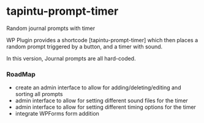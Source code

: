 # tapintu-prompt-timer
Random journal prompts with timer

WP Plugin provides a shortcode [tapintu-prompt-timer] which then places a random prompt triggered by a button, and a timer with sound.

In this version, Journal prompts are all hard-coded.

### RoadMap
- create an admin interface to allow for adding/deleting/editing and sorting all prompts
- admin interface to allow for setting different sound files for the timer
- admin interface to allow for setting different timing options for the timer
- integrate WPForms form addition
